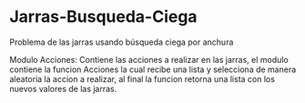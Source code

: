 # Jarras-Busqueda-Ciega
Problema de las jarras usando búsqueda ciega por anchura

Modulo Acciones: 
Contiene las acciones a realizar en las jarras, el modulo contiene la funcion Acciones la cual recibe una lista y 
selecciona de manera aleatoria la accion a realizar, al final la funcion retorna una lista con los nuevos valores 
de las jarras.
